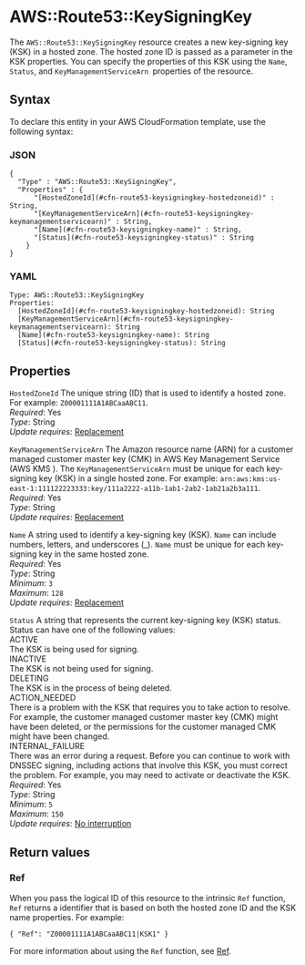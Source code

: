 # AWS::Route53::KeySigningKey<a name="aws-resource-route53-keysigningkey"></a>

The `AWS::Route53::KeySigningKey` resource creates a new key\-signing key \(KSK\) in a hosted zone\. The hosted zone ID is passed as a parameter in the KSK properties\. You can specify the properties of this KSK using the `Name`, `Status`, and `KeyManagementServiceArn `properties of the resource\.

## Syntax<a name="aws-resource-route53-keysigningkey-syntax"></a>

To declare this entity in your AWS CloudFormation template, use the following syntax:

### JSON<a name="aws-resource-route53-keysigningkey-syntax.json"></a>

```
{
  "Type" : "AWS::Route53::KeySigningKey",
  "Properties" : {
      "[HostedZoneId](#cfn-route53-keysigningkey-hostedzoneid)" : String,
      "[KeyManagementServiceArn](#cfn-route53-keysigningkey-keymanagementservicearn)" : String,
      "[Name](#cfn-route53-keysigningkey-name)" : String,
      "[Status](#cfn-route53-keysigningkey-status)" : String
    }
}
```

### YAML<a name="aws-resource-route53-keysigningkey-syntax.yaml"></a>

```
Type: AWS::Route53::KeySigningKey
Properties: 
  [HostedZoneId](#cfn-route53-keysigningkey-hostedzoneid): String
  [KeyManagementServiceArn](#cfn-route53-keysigningkey-keymanagementservicearn): String
  [Name](#cfn-route53-keysigningkey-name): String
  [Status](#cfn-route53-keysigningkey-status): String
```

## Properties<a name="aws-resource-route53-keysigningkey-properties"></a>

`HostedZoneId`  <a name="cfn-route53-keysigningkey-hostedzoneid"></a>
The unique string \(ID\) that is used to identify a hosted zone\. For example: `Z00001111A1ABCaaABC11`\.  
*Required*: Yes  
*Type*: String  
*Update requires*: [Replacement](https://docs.aws.amazon.com/AWSCloudFormation/latest/UserGuide/using-cfn-updating-stacks-update-behaviors.html#update-replacement)

`KeyManagementServiceArn`  <a name="cfn-route53-keysigningkey-keymanagementservicearn"></a>
The Amazon resource name \(ARN\) for a customer managed customer master key \(CMK\) in AWS Key Management Service \(AWS KMS \)\. The `KeyManagementServiceArn` must be unique for each key\-signing key \(KSK\) in a single hosted zone\. For example: `arn:aws:kms:us-east-1:111122223333:key/111a2222-a11b-1ab1-2ab2-1ab21a2b3a111`\.  
*Required*: Yes  
*Type*: String  
*Update requires*: [Replacement](https://docs.aws.amazon.com/AWSCloudFormation/latest/UserGuide/using-cfn-updating-stacks-update-behaviors.html#update-replacement)

`Name`  <a name="cfn-route53-keysigningkey-name"></a>
A string used to identify a key\-signing key \(KSK\)\. `Name` can include numbers, letters, and underscores \(\_\)\. `Name` must be unique for each key\-signing key in the same hosted zone\.  
*Required*: Yes  
*Type*: String  
*Minimum*: `3`  
*Maximum*: `128`  
*Update requires*: [Replacement](https://docs.aws.amazon.com/AWSCloudFormation/latest/UserGuide/using-cfn-updating-stacks-update-behaviors.html#update-replacement)

`Status`  <a name="cfn-route53-keysigningkey-status"></a>
A string that represents the current key\-signing key \(KSK\) status\.  
Status can have one of the following values:    
ACTIVE  
The KSK is being used for signing\.  
INACTIVE  
The KSK is not being used for signing\.  
DELETING  
The KSK is in the process of being deleted\.  
ACTION\_NEEDED  
There is a problem with the KSK that requires you to take action to resolve\. For example, the customer managed customer master key \(CMK\) might have been deleted, or the permissions for the customer managed CMK might have been changed\.  
INTERNAL\_FAILURE  
There was an error during a request\. Before you can continue to work with DNSSEC signing, including actions that involve this KSK, you must correct the problem\. For example, you may need to activate or deactivate the KSK\.
*Required*: Yes  
*Type*: String  
*Minimum*: `5`  
*Maximum*: `150`  
*Update requires*: [No interruption](https://docs.aws.amazon.com/AWSCloudFormation/latest/UserGuide/using-cfn-updating-stacks-update-behaviors.html#update-no-interrupt)

## Return values<a name="aws-resource-route53-keysigningkey-return-values"></a>

### Ref<a name="aws-resource-route53-keysigningkey-return-values-ref"></a>

 When you pass the logical ID of this resource to the intrinsic `Ref` function, `Ref` returns a identifier that is based on both the hosted zone ID and the KSK name properties\. For example:

 `{ "Ref": "Z00001111A1ABCaaABC11|KSK1" }` 

For more information about using the `Ref` function, see [Ref](https://docs.aws.amazon.com/AWSCloudFormation/latest/UserGuide/intrinsic-function-reference-ref.html)\.